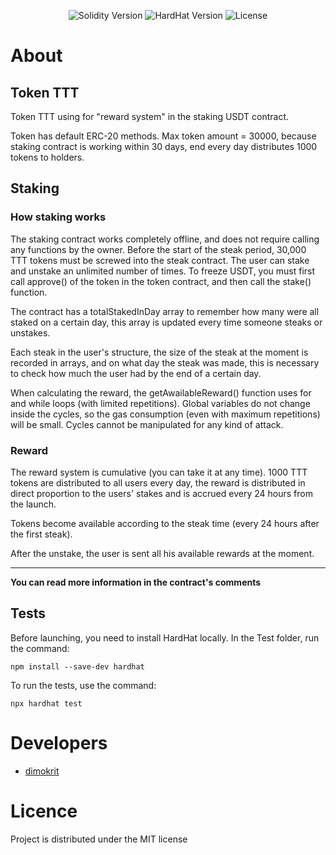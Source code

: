 <p align="center">
   <img src="https://img.shields.io/badge/Solidity-0.8.9-lightgrey" alt="Solidity Version">
   <img src="https://img.shields.io/badge/HardHat-2.9.7-red" alt="HardHat Version">
   <img src="https://img.shields.io/badge/License-MIT-green" alt="License">
</p>

# About

## Token TTT
Token TTT using for "reward system" in the staking USDT contract.

Token has default ERC-20 methods. Max token amount = 30000, because staking contract is working within 30 days, end every day distributes 1000 tokens to holders.

## Staking
### How staking works
The staking contract works completely offline, and does not require calling any functions by the owner.
Before the start of the steak period, 30,000 TTT tokens must be screwed into the steak contract.
The user can stake and unstake an unlimited number of times.
To freeze USDT, you must first call approve() of the token in the token contract, and then call the stake() function.

The contract has a totalStakedInDay array to remember how many were all staked on a certain day,
this array is updated every time someone steaks or unstakes.

Each steak in the user's structure, the size of the steak at the moment is recorded in arrays, and on what day the steak was made,
this is necessary to check how much the user had by the end of a certain day.

When calculating the reward, the getAwailableReward() function uses for and while loops (with limited repetitions).
Global variables do not change inside the cycles, so the gas consumption (even with maximum repetitions) will be small.
Cycles cannot be manipulated for any kind of attack.

### Reward
The reward system is cumulative (you can take it at any time). 1000 TTT tokens are distributed to all users every day,
the reward is distributed in direct proportion to the users' stakes and is accrued every 24 hours from the launch.

Tokens become available according to the steak time (every 24 hours after the first steak).

After the unstake, the user is sent all his available rewards at the moment.

--------------------------------------------
**You can read more information in the contract's comments**

## Tests
Before launching, you need to install HardHat locally.
In the Test folder, run the command:

`npm install --save-dev hardhat `

To run the tests, use the command:

`npx hardhat test`

# Developers

- [dimokrit](https://github.com/dimokrit)

# Licence
Project is distributed under the MIT license
